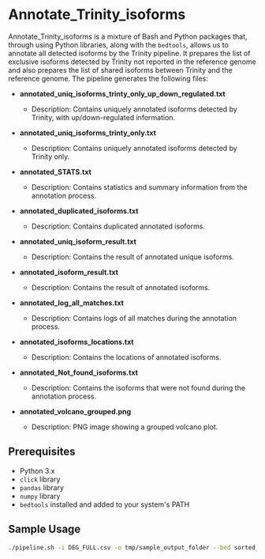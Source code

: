 # Annotate_Trinity_isoforms

Annotate_Trinity_isoforms is a mixture of Bash and Python packages that, through using Python libraries, along with the `bedtools`, allows us to annotate all detected isoforms by the Trinity pipeline. It prepares the list of exclusive isoforms detected by Trinity not reported in the reference genome and also prepares the list of shared isoforms between Trinity and the reference genome. The pipeline generates the following files:

- **annotated_uniq_isoforms_trinty_only_up_down_regulated.txt**
  - Description: Contains uniquely annotated isoforms detected by Trinity, with up/down-regulated information.

- **annotated_uniq_isoforms_trinty_only.txt**
  - Description: Contains uniquely annotated isoforms detected by Trinity only.

- **annotated_STATS.txt**
  - Description: Contains statistics and summary information from the annotation process.

- **annotated_duplicated_isoforms.txt**
  - Description: Contains duplicated annotated isoforms.

- **annotated_uniq_isoform_result.txt**
  - Description: Contains the result of annotated unique isoforms.

- **annotated_isoform_result.txt**
  - Description: Contains the result of annotated isoforms.

- **annotated_log_all_matches.txt**
  - Description: Contains logs of all matches during the annotation process.

- **annotated_isoforms_locations.txt**
  - Description: Contains the locations of annotated isoforms.

- **annotated_Not_found_isoforms.txt**
  - Description: Contains the isoforms that were not found during the annotation process.

- **annotated_volcano_grouped.png**
  - Description: PNG image showing a grouped volcano plot.

## Prerequisites

- Python 3.x
- `click` library
- `pandas` library
- `numpy` library
- `bedtools` installed and added to your system's PATH

## Sample Usage

```sh
./pipeline.sh -i DEG_FULL.csv -o tmp/sample_output_folder --bed sorted_Trinity_all_samples_gmap.bed --reference mm39_genes.bed --fraction 0.9 --FC-threshold 6 --fdr 0.01

